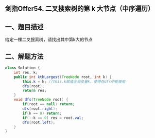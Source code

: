 ## 剑指Offer54. 二叉搜索树的第 k 大节点（中序遍历）

## 一、题目描述

给定一棵二叉搜索树，请找出其中第k大的节点



## 二、解题方法

```Java
class Solution {
    int res, k;
    public int kthLargest(TreeNode root, int k) {
        this.k = k; //this.k赋值全局变量k，使得在dfs中能使用
        dfs(root);
        return res;
    }
    void dfs(TreeNode root) {
        if(root == null) return;
        dfs(root.right);
        if(k == 0) return;
        if(--k == 0) res = root.val;
        dfs(root.left);
    }
}
```

